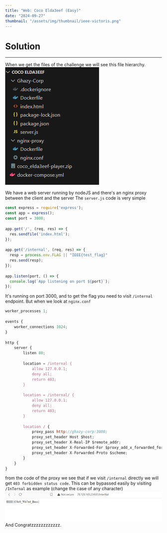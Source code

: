 ```yaml
---
title: "Web: Coco Elda3eef (Easy)"
date: "2024-09-27"
thumbnail: "/assets/img/thumbnail/ieee-victoris.png"
---
```


# Solution
---
When we get the files of the challenge we will see this file hierarchy.
<img src="/assets/img/ieee-victoris/capture.png">

We have a web server running by nodeJS and there's an nginx proxy between the client and the server
The `server.js` code is very simple
```js
const express = require('express');
const app = express();
const port = 3000;

app.get('/', (req, res) => {
  res.sendfile('index.html');
});

app.get('/internal', (req, res) => {
  resp = process.env.FLAG || "IEEE{test_flag}"
  res.send(resp);
});

app.listen(port, () => {
  console.log(`App listening on port ${port}`);
});
```

It's running on port 3000, and to get the flag you need to visit `/internal` endpoint.
But when we look at `nginx.conf`
```js
worker_processes 1;

events {
    worker_connections 1024;
}

http {
    server {
        listen 80;

        location = /internal {
            allow 127.0.0.1;
            deny all;
            return 403;
        }

        location = /internal/ {
            allow 127.0.0.1;
            deny all;
            return 403;
        }

        location / {
            proxy_pass http://ghazy-corp:3000;
            proxy_set_header Host $host;
            proxy_set_header X-Real-IP $remote_addr;
            proxy_set_header X-Forwarded-For $proxy_add_x_forwarded_for;
            proxy_set_header X-Forwarded-Proto $scheme;
        }
    }
}
```

from the code of the proxy we see that if we visit `/internal` directly we will get `403 forbidden status code`.
This can be bypassed easily by visiting `/InTernal` as example (change the case of any character)
<img src="/assets/img/ieee-victoris/capture1.png">
And Congratzzzzzzzzzzzz.